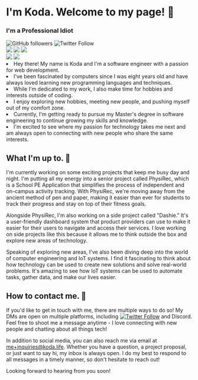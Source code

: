 <!-- **kodalee/kodalee** is a ✨ _special_ ✨ (wow!) repository: its `README.md` (this file) appears on your GitHub profile! -->

<h1>I'm Koda. Welcome to my page! 👋</h1>
<h3>I'm a Professional Idiot</h3>
<div>

<img alt="GitHub followers" src="https://img.shields.io/github/followers/kodalee?style=social">
<img alt="Twitter Follow" src="https://img.shields.io/twitter/follow/kodalee4?style=social">

</div>
<div>
<img src="https://img.shields.io/badge/age-18-blue">
<img src="https://img.shields.io/badge/gender-male-blue">
<img src="https://img.shields.io/badge/pronouns-he/him-brightgreen">
</div>
<div>
<img src="https://img.shields.io/badge/academic%20status-high%20school%3A%20senior-bb0000">
<img src="https://img.shields.io/badge/key%20club%20role-secretary-yellow">
</div>
<li>Hey there! My name is Koda and I'm a software engineer with a passion for web development.</li>
<li>I've been fascinated by computers since I was eight years old and have always loved learning new programming languages and techniques.</li>
<li>While I'm dedicated to my work, I also make time for hobbies and interests outside of coding.</li>
<li>I enjoy exploring new hobbies, meeting new people, and pushing myself out of my comfort zone.</li>
<li>Currently, I'm getting ready to pursue my Master's degree in software engineering to continue growing my skills and knowledge.</li>
<li>I'm excited to see where my passion for technology takes me next and am always open to connecting with new people who share the same interests.</li>

<h2>What I'm up to. 🤔</h2>
<p>I'm currently working on some exciting projects that keep me busy day and night. I'm putting all my energy into a senior project called PhysiRec, which is a School PE Application that simplifies the process of independent and on-campus activity tracking. With PhysiRec, we're moving away from the ancient method of pen and paper, making it easier than ever for students to track their progress and stay on top of their fitness goals.</p>

<p>Alongside PhysiRec, I'm also working on a side project called "Dashie." It's a user-friendly dashboard system that product providers can use to make it easier for their users to navigate and access their services. I love working on side projects like this because it allows me to think outside the box and explore new areas of technology.</p>

</p>Speaking of exploring new areas, I've also been diving deep into the world of computer engineering and IoT systems. I find it fascinating to think about how technology can be used to create new solutions and solve real-world problems. It's amazing to see how IoT systems can be used to automate tasks, gather data, and make our lives easier.</p>

<h2>How to contact me. 📮</h2>
<p>If you'd like to get in touch with me, there are multiple ways to do so! My DMs are open on multiple platforms, including <a href="https://twitter.com/kodalee4"><img alt="Twitter Follow" src="https://img.shields.io/twitter/follow/kodalee4?label=Twitter%20at%20%40kodalee4&style=social"></a> and Discord. Feel free to shoot me a message anytime - I love connecting with new people and chatting about all things tech!

In addition to social media, you can also reach me via email at me+inquiries@koda.life. Whether you have a question, a project proposal, or just want to say hi, my inbox is always open. I do my best to respond to all messages in a timely manner, so don't hesitate to reach out!

Looking forward to hearing from you soon!</p>
